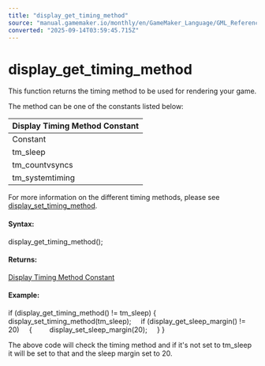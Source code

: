 ```yaml
---
title: "display_get_timing_method"
source: "manual.gamemaker.io/monthly/en/GameMaker_Language/GML_Reference/Cameras_And_Display/display_get_timing_method.htm"
converted: "2025-09-14T03:59:45.715Z"
---
```


# display\_get\_timing\_method

This function returns the timing method to be used for rendering your game.

The method can be one of the constants listed below:

| Display Timing Method Constant |
| --- |
| Constant | Description |
| tm_sleep | The sleep margin value is the main timing method |
| tm_countvsyncs | Vsync timing is the main timing method (default for all supported platforms) |
| tm_systemtiming | System timing is the main timing method |

For more information on the different timing methods, please see [display\_set\_timing\_method](display_set_timing_method.md).

#### Syntax:

display\_get\_timing\_method();

#### Returns:

[Display Timing Method Constant](display_get_timing_method.md)

#### Example:

if (display\_get\_timing\_method() != tm\_sleep)
{
    display\_set\_timing\_method(tm\_sleep);
    if (display\_get\_sleep\_margin() != 20)
    {
        display\_set\_sleep\_margin(20);
    }
}

The above code will check the timing method and if it's not set to tm\_sleep it will be set to that and the sleep margin set to 20.